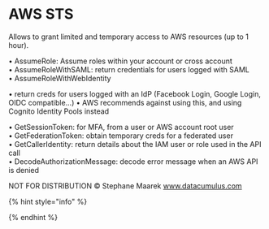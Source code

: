 # AWS STS

Allows to grant limited and temporary access to AWS resources (up to 1 hour).&#x20;

• AssumeRole: Assume roles within your account or cross account\
• AssumeRoleWithSAML: return credentials for users logged with SAML\
• AssumeRoleWithWebIdentity

• return creds for users logged with an IdP (Facebook Login, Google Login, OIDC compatible...) • AWS recommends against using this, and using Cognito Identity Pools instead

• GetSessionToken: for MFA, from a user or AWS account root user\
• GetFederationToken: obtain temporary creds for a federated user\
• GetCallerIdentity: return details about the IAM user or role used in the API call\
• DecodeAuthorizationMessage: decode error message when an AWS API is denied

NOT FOR DISTRIBUTION © Stephane Maarek www.datacumulus.com

{% hint style="info" %}

{% endhint %}

##

```javascript
```

##
